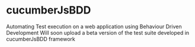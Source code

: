# cucumberJsBDD
Automating Test execution on a web application using Behaviour Driven Development
Will soon upload a beta version of the test suite developed in cucumberJsBDD framework
